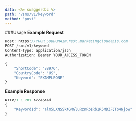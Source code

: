 ```yaml
---
data: <%= swaggerdoc %>
path: "/sms/v1/keyword"
method: "post"
---
```

###Usage
**Example Request**
```js
Host: https://YOUR_SUBDOMAIN.rest.marketingcloudapis.com
POST /sms/v1/keyword
Content-Type: application/json
Authorization: Bearer YOUR_ACCESS_TOKEN

{
    "ShortCode": "88976",
    "CountryCode": "US",
    "Keyword": "EXAMPLEONE"
}
```
**Example Response**
```js
HTTP/1.1 202 Accepted
{
    "KeywordId": "alm5LXNSSktGMGluRznRb1Rb1R5MDZFQTo4Njow"
}
```

